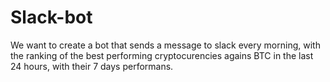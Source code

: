 # Slack-bot

We want to create a bot that sends a message to slack every morning, with the ranking of the best performing cryptocurencies agains BTC in the last 24 hours, with their 7 days performans. 
